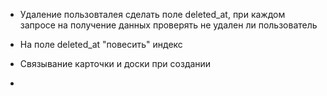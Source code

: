 * Удаление пользовталея сделать поле deleted_at, при каждом запросе на получение данных проверять не удален ли пользователь
* На поле deleted_at "повесить" индекс
* Связывание карточки и доски при создании


* 